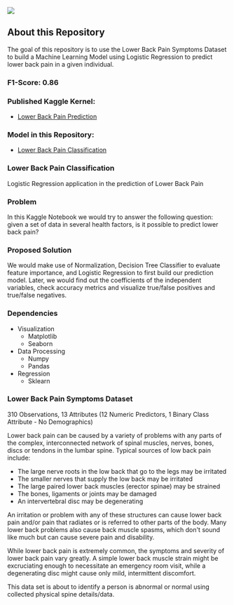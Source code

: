 ![](https://media.giphy.com/media/2XflxzjlPftx97UOB2w/giphy.gif)

## About this Repository

The goal of this repository is to use the Lower Back Pain Symptoms Dataset to build a Machine Learning Model using Logistic Regression to predict lower back pain in a given individual.

### F1-Score: 0.86

### Published Kaggle Kernel:

- [Lower Back Pain Prediction](https://www.kaggle.com/jorgerodriguezm/lower-back-pain-prediction)

### Model in this Repository:

- [Lower Back Pain Classification](https://github.com/jorgerodriguezm/LowerBackPainClassification/blob/main/Model/lower-back-pain-prediction.ipynb)

### Lower Back Pain Classification

Logistic Regression application in the prediction of Lower Back Pain

### Problem

In this Kaggle Notebook we would try to answer the following question: given a set of data in several health factors, is it possible to predict lower back pain?

### Proposed Solution

We would make use of Normalization, Decision Tree Classifier to evaluate feature importance, and Logistic Regression to first build our prediction model. Later, we would find out the coefficients of the independent variables, check accuracy metrics and visualize true/false positives and true/false negatives.

### Dependencies

- Visualization
  - Matplotlib
  - Seaborn
- Data Processing
  - Numpy
  - Pandas
- Regression
  - Sklearn

### Lower Back Pain Symptoms Dataset

310 Observations, 13 Attributes (12 Numeric Predictors, 1 Binary Class Attribute - No Demographics)

Lower back pain can be caused by a variety of problems with any parts of the complex, interconnected network of spinal muscles, nerves, bones, discs or tendons in the lumbar spine. Typical sources of low back pain include:

- The large nerve roots in the low back that go to the legs may be irritated
- The smaller nerves that supply the low back may be irritated
- The large paired lower back muscles (erector spinae) may be strained
- The bones, ligaments or joints may be damaged
- An intervertebral disc may be degenerating

An irritation or problem with any of these structures can cause lower back pain and/or pain that radiates or is referred to other parts of the body. Many lower back problems also cause back muscle spasms, which don't sound like much but can cause severe pain and disability.

While lower back pain is extremely common, the symptoms and severity of lower back pain vary greatly. A simple lower back muscle strain might be excruciating enough to necessitate an emergency room visit, while a degenerating disc might cause only mild, intermittent discomfort.

This data set is about to identify a person is abnormal or normal using collected physical spine details/data.
